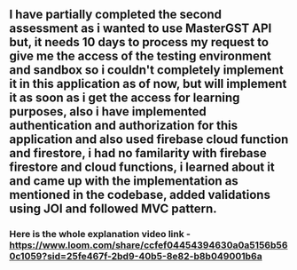 ##   I have partially completed the second assessment as i wanted to use MasterGST API but, it needs 10 days to process my request to give me the access of the testing environment and sandbox so i couldn't completely implement it in this application as of now, but will implement it as soon as i get the access for learning purposes, also i have implemented authentication and authorization for this application and also used firebase cloud function and firestore, i had no familarity with firebase firestore and cloud functions, i learned about it and came up with the implementation as mentioned in the codebase, added validations using JOI and followed MVC pattern.


### Here is the whole explanation video link - https://www.loom.com/share/ccfef04454394630a0a5156b560c1059?sid=25fe467f-2bd9-40b5-8e82-b8b049001b6a 
